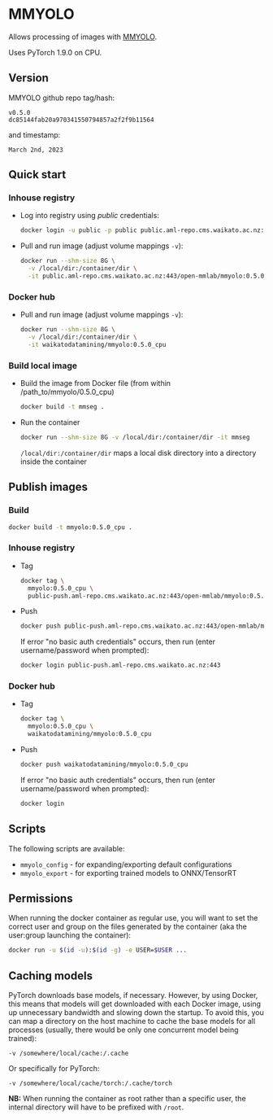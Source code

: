 # MMYOLO

Allows processing of images with [MMYOLO](https://github.com/open-mmlab/mmyolo).

Uses PyTorch 1.9.0 on CPU.

## Version

MMYOLO github repo tag/hash:

```
v0.5.0
dc85144fab20a970341550794857a2f2f9b11564
```

and timestamp:

```
March 2nd, 2023
```

## Quick start

### Inhouse registry

* Log into registry using *public* credentials:

  ```bash
  docker login -u public -p public public.aml-repo.cms.waikato.ac.nz:443 
  ```

* Pull and run image (adjust volume mappings `-v`):

  ```bash
  docker run --shm-size 8G \
    -v /local/dir:/container/dir \
    -it public.aml-repo.cms.waikato.ac.nz:443/open-mmlab/mmyolo:0.5.0_cpu
  ```

### Docker hub

* Pull and run image (adjust volume mappings `-v`):

  ```bash
  docker run --shm-size 8G \
    -v /local/dir:/container/dir \
    -it waikatodatamining/mmyolo:0.5.0_cpu
  ```

### Build local image

* Build the image from Docker file (from within /path_to/mmyolo/0.5.0_cpu)

  ```bash
  docker build -t mmseg .
  ```
  
* Run the container

  ```bash
  docker run --shm-size 8G -v /local/dir:/container/dir -it mmseg
  ```
  `/local/dir:/container/dir` maps a local disk directory into a directory inside the container


## Publish images

### Build

```bash
docker build -t mmyolo:0.5.0_cpu .
```

### Inhouse registry  

* Tag

  ```bash
  docker tag \
    mmyolo:0.5.0_cpu \
    public-push.aml-repo.cms.waikato.ac.nz:443/open-mmlab/mmyolo:0.5.0_cpu
  ```
  
* Push

  ```bash
  docker push public-push.aml-repo.cms.waikato.ac.nz:443/open-mmlab/mmyolo:0.5.0_cpu
  ```
  If error "no basic auth credentials" occurs, then run (enter username/password when prompted):
  
  ```bash
  docker login public-push.aml-repo.cms.waikato.ac.nz:443
  ```

### Docker hub  

* Tag

  ```bash
  docker tag \
    mmyolo:0.5.0_cpu \
    waikatodatamining/mmyolo:0.5.0_cpu
  ```
  
* Push

  ```bash
  docker push waikatodatamining/mmyolo:0.5.0_cpu
  ```
  If error "no basic auth credentials" occurs, then run (enter username/password when prompted):
  
  ```bash
  docker login
  ``` 


## Scripts

The following scripts are available:

* `mmyolo_config` - for expanding/exporting default configurations
* `mmyolo_export` - for exporting trained models to ONNX/TensorRT


## Permissions

When running the docker container as regular use, you will want to set the correct
user and group on the files generated by the container (aka the user:group launching
the container):

```bash
docker run -u $(id -u):$(id -g) -e USER=$USER ...
```

## Caching models

PyTorch downloads base models, if necessary. However, by using Docker, this means that 
models will get downloaded with each Docker image, using up unnecessary bandwidth and
slowing down the startup. To avoid this, you can map a directory on the host machine
to cache the base models for all processes (usually, there would be only one concurrent
model being trained):  

```
-v /somewhere/local/cache:/.cache
```

Or specifically for PyTorch:

```
-v /somewhere/local/cache/torch:/.cache/torch
```

**NB:** When running the container as root rather than a specific user, the internal directory will have to be
prefixed with `/root`. 

